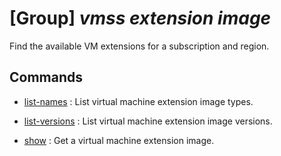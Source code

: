 # [Group] _vmss extension image_

Find the available VM extensions for a subscription and region.

## Commands

- [list-names](/Commands/vmss/extension/image/_list-names.md)
: List virtual machine extension image types.

- [list-versions](/Commands/vmss/extension/image/_list-versions.md)
: List virtual machine extension image versions.

- [show](/Commands/vmss/extension/image/_show.md)
: Get a virtual machine extension image.
